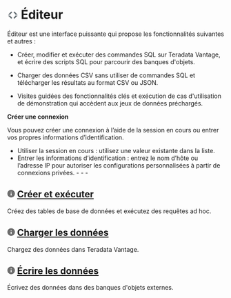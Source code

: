![](../Images/editor-icn-overview.png) Éditeur
==============================================

Éditeur est une interface puissante qui propose les fonctionnalités suivantes et autres :

-   Créer, modifier et exécuter des commandes SQL sur Teradata Vantage, et écrire des scripts SQL pour parcourir des banques d'objets.

-   Charger des données CSV sans utiliser de commandes SQL et télécharger les résultats au format CSV ou JSON.

-   Visites guidées des fonctionnalités clés et exécution de cas d'utilisation de démonstration qui accèdent aux jeux de données préchargés.

**Créer une connexion**

Vous pouvez créer une connexion à l’aide de la session en cours ou entrer vos propres informations d’identification.

-   Utiliser la session en cours : utilisez une valeur existante dans la liste.
-   Entrer les informations d’identification : entrez le nom d’hôte ou l’adresse IP pour autoriser les configurations personnalisées à partir de connexions privées. - - -

![](../Images/cov-icn-ovw_toc.png) [Créer et exécuter](Editor-Create-DB-Tables-Queries-GS.md)
---------------------------------------------------------------------------------------------

Créez des tables de base de données et exécutez des requêtes ad hoc.

![](../Images/cov-icn-ovw_toc.png) [Charger les données](Editor-Upload-Data-GS.md)
----------------------------------------------------------------------------------

Chargez des données dans Teradata Vantage.

![](../Images/cov-icn-ovw_toc.png) [Écrire les données](Editor-Write-Data-External-Object-Store-GS.md)
------------------------------------------------------------------------------------------------------

Écrivez des données dans des banques d'objets externes.
